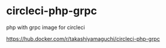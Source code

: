# circleci-php-grpc
php with grpc image for circleci

https://hub.docker.com/r/takashiyamaguchi/circleci-php-grpc
